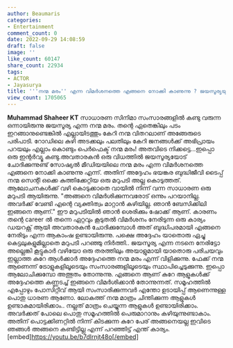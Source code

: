 ```yaml
---
author: Beaumaris
categories:
- Entertainment
comment_count: 0
date: 2022-09-29 14:08:59
draft: false
image: ''
like_count: 60147
share_count: 22934
tags:
- ACTOR
- Jayasurya
title: '''നന്മ മരം'' എന്ന വിമർശനത്തെ എങ്ങനെ നോക്കി കാണുന്നു ? ജയസൂര്യയുടെ കിടിലൻ മറുപടി'
view_count: 1705065
---
```


**Muhammad Shaheer KT** സാധാരണ സിനിമാ സംസാരങ്ങളിൽ കണ്ടു വരുന്ന ഒന്നായിരുന്നു ജയസൂര്യ എന്ന നന്മ മരം. തന്റെ ഏതെങ്കിലും പടം ഇറങ്ങാനുണ്ടെങ്കിൽ എല്ലായിടത്തും കേറി നന്മ വിതറലാണ് അങ്ങേരുടെ പരിപാടി. റോഡിലെ കുഴി അടക്കലും പലതിലും കേറി ജനങ്ങൾക്ക് അഭിപ്രായം പറയലും എല്ലാം കൊണ്ടും പെർഫെക്ട് നന്മ മരം! അതവിടെ നിക്കട്ടെ...ഇപ്പൊ ഒരു ഇന്റർവ്യൂ കണ്ടു.അവതാരകൻ ഒരു വിധത്തിൽ ജയസൂര്യയോട് ചോദിക്കുന്നുണ്ട് സോഷ്യൽ മീഡിയയിലെ നന്മ മരം എന്ന വിമർശനത്തെ എങ്ങനെ നോക്കി കാണുന്നു എന്ന്. അതിന് അദ്ദേഹം ഭയങ്കര ബുദ്ധിജീവി ടൈപ്പ് നന്മ സെന്റി ഒക്കെ കുത്തിക്കേറ്റിയ ഒരു മറുപടി അല്ല കൊടുത്തത്. ആലോചനകൾക്ക് വഴി കൊടുക്കാതെ വായിൽ നിന്ന് വന്ന സാധാരണ ഒരു മറുപടി ആയിരുന്നു. "അങ്ങനെ വിമർശിക്കുന്നവരോട് ഒന്നും പറയാനില്ല. അവർക്ക് വേണ്ടി എന്റെ വ്യക്തിത്വം മാറ്റാൻ കഴിയില്ല. ഞാൻ ബേസിക്കിലി ഇങ്ങനെ ആണ്." ഈ മറുപടിയിൽ ഞാൻ ശെരിക്കും ഷോക്ക് ആണ്. കാരണം തന്റെ career ൽ തന്നെ ഏറ്റവും കൂടുതൽ വിമർശനം നേരിടുന്ന ഒരു കാര്യം ഡയറക്റ്റ് ആയി അവതാരകൻ ചോദിക്കുമ്പോൾ അത് ബുദ്ധിപരമായി എങ്ങനെ നേരിടും എന്ന ആകാംഷ ഉണ്ടായിരുന്നു. പക്ഷെ അദ്ദേഹം യാതൊരു ഏച്ചു കെട്ടലുകളുമില്ലാതെ മറുപടി പറഞ്ഞു നിർത്തി.. ജയസൂര്യ എന്ന നടനെ നേരിട്ടോ അല്ലെങ്കി കൂട്ടുകാർ വഴിയോ ഒരു തരത്തിലും അയാളുമായി യാതൊരു പരിചയവും ഇല്ലാത്ത കുറേ ആൾക്കാർ അദ്ദേഹത്തെ നന്മ മരം എന്ന് വിളിക്കുന്നു. ഫേക്ക് നന്മ ആണെന്ന് ട്രോളുകളിലൂടെയും സംസാരങ്ങളിലൂടെയും സ്ഥാപിച്ചെടുക്കുന്നു. ഇപ്പൊ ആലോചിക്കുമ്പോ അത്ഭുതം തോന്നുന്നു. എങ്ങനെ ആണ് കുറേ ആളുകൾക്ക് അദ്ദേഹത്തെ കണ്ണടച്ച് ഇങ്ങനെ വിമർശിക്കാൻ തോന്നുന്നത്. സമൂഹത്തിൽ എപ്പോഴും പോസിറ്റീവ് ആയി സംസാരിക്കുന്നവർ എന്തോ ഉടായിപ്പ് ആണെന്നുള്ള പൊതു ധാരണ ആണോ. ലോകത്ത് നന്മ മാത്രം ചിന്തിക്കുന്ന ആളുകൾ ഉണ്ടാകുമായിരിക്കാം.. നല്ലത് മാത്രം ചെയ്യുന്ന ആളുകൾ ഉണ്ടായിരിക്കാം. അവർക്കത് പോലെ പൊതു സമൂഹത്തിൽ പെരുമാറാനും കഴിയുന്നുണ്ടാകാം. അതിന് പൊട്ടക്കിണറ്റിൽ നിന്ന് കിടക്കുന്ന കുറേ പേര് അങ്ങനെയല്ല ഇവിടെ ഞങ്ങൾ അങ്ങനെ കണ്ടിട്ടില്ല എന്ന് പറഞ്ഞിട്ട് എന്ത് കാര്യം. [embed]https://youtu.be/b7dlrnjt48o[/embed]
